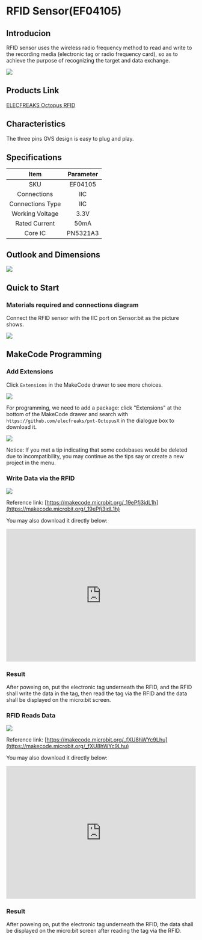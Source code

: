 ﻿# RFID Sensor(EF04105)

## Introducion
RFID sensor uses the wireless radio frequency method to read and write to the recording media (electronic tag or radio frequency card), so as to achieve the purpose of recognizing the target and data exchange.

![](https://wiki-media-ef.oss-cn-hongkong.aliyuncs.com//images/04105_01.png)

## Products Link

[ELECFREAKS Octopus RFID](https://shop.elecfreaks.com/products/elecfreaks-octopus-rfid?_pos=1&_sid=392a6f5da&_ss=r)


## Characteristics

The three pins GVS design is easy to plug and play. 

## Specifications


Item | Parameter 
:-: | :-: 
SKU|EF04105
Connections|IIC
Connections Type|IIC
Working Voltage|3.3V
Rated Current|50mA
Core IC|PN5321A3

## Outlook and Dimensions

![](https://wiki-media-ef.oss-cn-hongkong.aliyuncs.com//images/04105_02.png)


## Quick to Start 

### Materials required and connections diagram

Connect the RFID sensor with the IIC port on Sensor:bit as the picture shows. 

![](https://wiki-media-ef.oss-cn-hongkong.aliyuncs.com//images/04105_03.png)

## MakeCode Programming

### Add Extensions
Click `Extensions` in the MakeCode drawer to see more choices. 

![](https://wiki-media-ef.oss-cn-hongkong.aliyuncs.com//images/04105_04.png)

For programming, we need to add a package: click "Extensions" at the bottom of the MakeCode drawer and search with `https://github.com/elecfreaks/pxt-OctopusX` in the dialogue box to download it. 

![](https://wiki-media-ef.oss-cn-hongkong.aliyuncs.com//images/04105_05.png)

Notice: If you met a tip indicating that some codebases would be deleted due to incompatibility, you may continue as the tips say or create a new project in the menu. 

###  Write Data via the RFID

![](https://wiki-media-ef.oss-cn-hongkong.aliyuncs.com//images/04105_06.png)

Reference link: [https://makecode.microbit.org/_19ePfj3idL1h](https://makecode.microbit.org/_19ePfj3idL1h)

You may also download it directly below:

<div style="position:relative;height:0;padding-bottom:70%;overflow:hidden;"><iframe style="position:absolute;top:0;left:0;width:100%;height:100%;" src="https://makecode.microbit.org/#pub:_19ePfj3idL1h" frameborder="0" sandbox="allow-popups allow-forms allow-scripts allow-same-origin"></iframe></div>  

### Result 
After poweing on, put the electronic tag underneath the RFID, and the RFID shall write the data in the tag, then read the tag via the RFID and the data shall be displayed on the micro:bit screen. 

### RFID Reads Data

![](https://wiki-media-ef.oss-cn-hongkong.aliyuncs.com//images/04105_07.png)

Reference link: [https://makecode.microbit.org/_fXU8hWYc9Lhu](https://makecode.microbit.org/_fXU8hWYc9Lhu)

You may also download it directly below:

<div style="position:relative;height:0;padding-bottom:70%;overflow:hidden;"><iframe style="position:absolute;top:0;left:0;width:100%;height:100%;" src="https://makecode.microbit.org/#pub:_fXU8hWYc9Lhu" frameborder="0" sandbox="allow-popups allow-forms allow-scripts allow-same-origin"></iframe></div>  

### Result
After poweing on, put the electronic tag underneath the RFID,  the data shall be displayed on the micro:bit screen after reading the tag via the RFID. 
